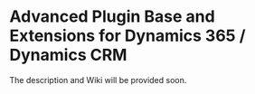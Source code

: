 # Advanced Plugin Base and Extensions for Dynamics 365 / Dynamics CRM 
The description and Wiki will be provided soon.
